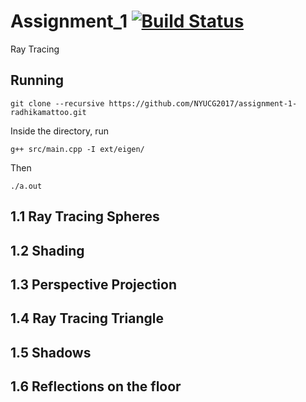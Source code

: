 # Assignment_1 [![Build Status](https://travis-ci.com/NYUCG2017/assignment-1-radhikamattoo.svg?token=DKU6y6MTDpMMtsxTr53h&branch=master)](https://travis-ci.com/NYUCG2017/assignment-1-radhikamattoo)
Ray Tracing


## Running
`git clone --recursive https://github.com/NYUCG2017/assignment-1-radhikamattoo.git`

Inside the directory, run

`g++ src/main.cpp -I ext/eigen/`

Then

`./a.out`


## 1.1 Ray Tracing Spheres



## 1.2 Shading



## 1.3 Perspective Projection


## 1.4 Ray Tracing Triangle


## 1.5 Shadows


## 1.6 Reflections on the floor

